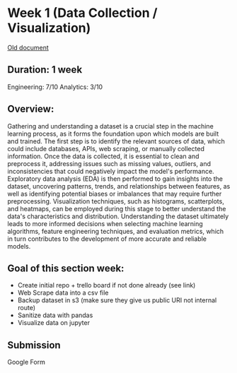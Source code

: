# Week 1 (Data Collection / Visualization)

[Old document](https://docs.google.com/document/d/1gM6WhZjCuqdqKh2tOCgX_UeXB1ZcCv9Jb-jg_ebHdIs/edit)

## Duration: 1 week

Engineering: 7/10
Analytics: 3/10

## Overview: 

Gathering and understanding a dataset is a crucial step in the machine learning process, as it forms the foundation upon which models are built and trained. The first step is to identify the relevant sources of data, which could include databases, APIs, web scraping, or manually collected information. Once the data is collected, it is essential to clean and preprocess it, addressing issues such as missing values, outliers, and inconsistencies that could negatively impact the model's performance. Exploratory data analysis (EDA) is then performed to gain insights into the dataset, uncovering patterns, trends, and relationships between features, as well as identifying potential biases or imbalances that may require further preprocessing. Visualization techniques, such as histograms, scatterplots, and heatmaps, can be employed during this stage to better understand the data's characteristics and distribution. Understanding the dataset ultimately leads to more informed decisions when selecting machine learning algorithms, feature engineering techniques, and evaluation metrics, which in turn contributes to the development of more accurate and reliable models.

## Goal of this section week: 
- Create initial repo + trello board if not done already (see link)
- Web Scrape data into a csv file
- Backup dataset in s3 (make sure they give us public URI not internal route)
- Sanitize data with pandas
- Visualize data on jupyter

## Submission

Google Form

